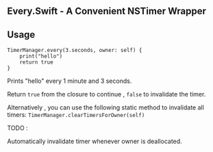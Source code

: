 
## Every.Swift -  A Convenient NSTimer Wrapper

## Usage

```
TimerManager.every(3.seconds, owner: self) {
    print("hello")
    return true
}
```

Prints "hello" every 1 minute and 3 seconds. 

Return `true` from the closure to continue , `false` to invalidate the timer.

Alternatively , you can use the following static method to invalidate all timers:
`TimerManager.clearTimersForOwner(self)`

TODO :

Automatically invalidate timer whenever owner is deallocated.


